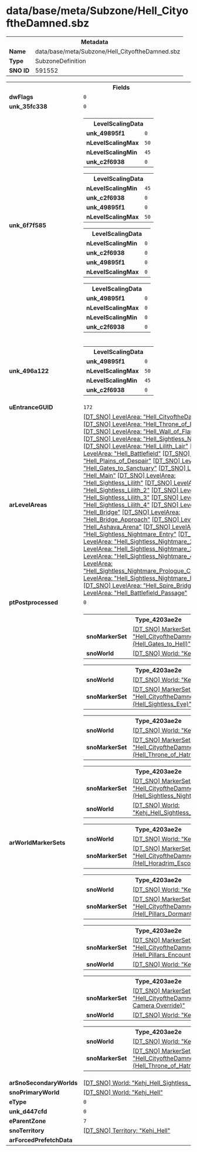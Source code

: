 <h1>data/base/meta/Subzone/Hell_CityoftheDamned.sbz</h1><table><tr><th colspan="100%">Metadata</th></tr><tr><td><b>Name</b></td><td>data/base/meta/Subzone/Hell_CityoftheDamned.sbz</td></tr><tr><td><b>Type</b></td><td>SubzoneDefinition</td></tr><tr><td><b>SNO ID</b></td><td>591552</td></tr></table>

<table><tr><th colspan="100%">Fields</th></tr><tr><td><b>dwFlags</b></td><td><code>0</code></td></tr><tr><td><b>unk_35fc338</b></td><td><code>0</code></td></tr><tr><td><b>unk_6f7f585</b></td><td><table><tr><th colspan="100%">LevelScalingData</th></tr><tr><td><b>unk_49895f1</b></td><td><code>0</code></td></tr><tr><td><b>nLevelScalingMax</b></td><td><code>50</code></td></tr><tr><td><b>nLevelScalingMin</b></td><td><code>45</code></td></tr><tr><td><b>unk_c2f6938</b></td><td><code>0</code></td></tr></table>


<table><tr><th colspan="100%">LevelScalingData</th></tr><tr><td><b>nLevelScalingMin</b></td><td><code>45</code></td></tr><tr><td><b>unk_c2f6938</b></td><td><code>0</code></td></tr><tr><td><b>unk_49895f1</b></td><td><code>0</code></td></tr><tr><td><b>nLevelScalingMax</b></td><td><code>50</code></td></tr></table>


<table><tr><th colspan="100%">LevelScalingData</th></tr><tr><td><b>nLevelScalingMin</b></td><td><code>0</code></td></tr><tr><td><b>unk_c2f6938</b></td><td><code>0</code></td></tr><tr><td><b>unk_49895f1</b></td><td><code>0</code></td></tr><tr><td><b>nLevelScalingMax</b></td><td><code>0</code></td></tr></table>


<table><tr><th colspan="100%">LevelScalingData</th></tr><tr><td><b>unk_49895f1</b></td><td><code>0</code></td></tr><tr><td><b>nLevelScalingMax</b></td><td><code>0</code></td></tr><tr><td><b>nLevelScalingMin</b></td><td><code>0</code></td></tr><tr><td><b>unk_c2f6938</b></td><td><code>0</code></td></tr></table>


</td></tr><tr><td><b>unk_496a122</b></td><td><table><tr><th colspan="100%">LevelScalingData</th></tr><tr><td><b>unk_49895f1</b></td><td><code>0</code></td></tr><tr><td><b>nLevelScalingMax</b></td><td><code>50</code></td></tr><tr><td><b>nLevelScalingMin</b></td><td><code>45</code></td></tr><tr><td><b>unk_c2f6938</b></td><td><code>0</code></td></tr></table>

</td></tr><tr><td><b>uEntranceGUID</b></td><td><code>172</code></td></tr><tr><td><b>arLevelAreas</b></td><td><a href="..\LevelArea\Hell_CityoftheDamned.lvl">[DT_SNO] LevelArea: "Hell_CityoftheDamned"</a>
<a href="..\LevelArea\Hell_Throne_of_Hatred.lvl">[DT_SNO] LevelArea: "Hell_Throne_of_Hatred"</a>
<a href="..\LevelArea\Hell_Wall_of_Flames.lvl">[DT_SNO] LevelArea: "Hell_Wall_of_Flames"</a>
<a href="..\LevelArea\Hell_Sightless_Nightmare.lvl">[DT_SNO] LevelArea: "Hell_Sightless_Nightmare"</a>
<a href="..\LevelArea\Hell_Lilith_Lair.lvl">[DT_SNO] LevelArea: "Hell_Lilith_Lair"</a>
<a href="..\LevelArea\Hell_Battlefield.lvl">[DT_SNO] LevelArea: "Hell_Battlefield"</a>
<a href="..\LevelArea\Hell_Plains_of_Despair.lvl">[DT_SNO] LevelArea: "Hell_Plains_of_Despair"</a>
<a href="..\LevelArea\Hell_Gates_to_Sanctuary.lvl">[DT_SNO] LevelArea: "Hell_Gates_to_Sanctuary"</a>
<a href="..\LevelArea\Hell_Main.lvl">[DT_SNO] LevelArea: "Hell_Main"</a>
<a href="..\LevelArea\Hell_Sightless_Lilith.lvl">[DT_SNO] LevelArea: "Hell_Sightless_Lilith"</a>
<a href="..\LevelArea\Hell_Sightless_Lilith_2.lvl">[DT_SNO] LevelArea: "Hell_Sightless_Lilith_2"</a>
<a href="..\LevelArea\Hell_Sightless_Lilith_3.lvl">[DT_SNO] LevelArea: "Hell_Sightless_Lilith_3"</a>
<a href="..\LevelArea\Hell_Sightless_Lilith_4.lvl">[DT_SNO] LevelArea: "Hell_Sightless_Lilith_4"</a>
<a href="..\LevelArea\Hell_Bridge.lvl">[DT_SNO] LevelArea: "Hell_Bridge"</a>
<a href="..\LevelArea\Hell_Bridge_Approach.lvl">[DT_SNO] LevelArea: "Hell_Bridge_Approach"</a>
<a href="..\LevelArea\Hell_Ashava_Arena.lvl">[DT_SNO] LevelArea: "Hell_Ashava_Arena"</a>
<a href="..\LevelArea\Hell_Sightless_Nightmare_Entry.lvl">[DT_SNO] LevelArea: "Hell_Sightless_Nightmare_Entry"</a>
<a href="..\LevelArea\Hell_Sightless_Nightmare_2.lvl">[DT_SNO] LevelArea: "Hell_Sightless_Nightmare_2"</a>
<a href="..\LevelArea\Hell_Sightless_Nightmare_3.lvl">[DT_SNO] LevelArea: "Hell_Sightless_Nightmare_3"</a>
<a href="..\LevelArea\Hell_Sightless_Nightmare_4.lvl">[DT_SNO] LevelArea: "Hell_Sightless_Nightmare_4"</a>
<a href="..\LevelArea\Hell_Sightless_Nightmare_Prologue_Cave.lvl">[DT_SNO] LevelArea: "Hell_Sightless_Nightmare_Prologue_Cave"</a>
<a href="..\LevelArea\Hell_Sightless_Nightmare_Escape.lvl">[DT_SNO] LevelArea: "Hell_Sightless_Nightmare_Escape"</a>
<a href="..\LevelArea\Hell_Spire_Bridge.lvl">[DT_SNO] LevelArea: "Hell_Spire_Bridge"</a>
<a href="..\LevelArea\Hell_Battlefield_Passage.lvl">[DT_SNO] LevelArea: "Hell_Battlefield_Passage"</a>
</td></tr><tr><td><b>ptPostprocessed</b></td><td><code>0</code></td></tr><tr><td><b>arWorldMarkerSets</b></td><td><table><tr><th colspan="100%">Type_4203ae2e</th></tr><tr><td><b>snoMarkerSet</b></td><td><a href="..\MarkerSet\Hell_CityoftheDamned (Hell_Gates_to_Hell).mrk">[DT_SNO] MarkerSet: "Hell_CityoftheDamned (Hell_Gates_to_Hell)"</a></td></tr><tr><td><b>snoWorld</b></td><td><a href="..\World\Kehj_Hell.wrl">[DT_SNO] World: "Kehj_Hell"</a></td></tr></table>


<table><tr><th colspan="100%">Type_4203ae2e</th></tr><tr><td><b>snoWorld</b></td><td><a href="..\World\Kehj_Hell.wrl">[DT_SNO] World: "Kehj_Hell"</a></td></tr><tr><td><b>snoMarkerSet</b></td><td><a href="..\MarkerSet\Hell_CityoftheDamned (Hell_Sightless_Eye).mrk">[DT_SNO] MarkerSet: "Hell_CityoftheDamned (Hell_Sightless_Eye)"</a></td></tr></table>


<table><tr><th colspan="100%">Type_4203ae2e</th></tr><tr><td><b>snoWorld</b></td><td><a href="..\World\Kehj_Hell.wrl">[DT_SNO] World: "Kehj_Hell"</a></td></tr><tr><td><b>snoMarkerSet</b></td><td><a href="..\MarkerSet\Hell_CityoftheDamned (Hell_Throne_of_Hatred).mrk">[DT_SNO] MarkerSet: "Hell_CityoftheDamned (Hell_Throne_of_Hatred)"</a></td></tr></table>


<table><tr><th colspan="100%">Type_4203ae2e</th></tr><tr><td><b>snoMarkerSet</b></td><td><a href="..\MarkerSet\Hell_CityoftheDamned (Hell_Sightless_Nightmare).mrk">[DT_SNO] MarkerSet: "Hell_CityoftheDamned (Hell_Sightless_Nightmare)"</a></td></tr><tr><td><b>snoWorld</b></td><td><a href="..\World\Kehj_Hell_Sightless_Eye.wrl">[DT_SNO] World: "Kehj_Hell_Sightless_Eye"</a></td></tr></table>


<table><tr><th colspan="100%">Type_4203ae2e</th></tr><tr><td><b>snoWorld</b></td><td><a href="..\World\Kehj_Hell.wrl">[DT_SNO] World: "Kehj_Hell"</a></td></tr><tr><td><b>snoMarkerSet</b></td><td><a href="..\MarkerSet\Hell_CityoftheDamned (Hell_Horadrim_Escort_Sequence).mrk">[DT_SNO] MarkerSet: "Hell_CityoftheDamned (Hell_Horadrim_Escort_Sequence)"</a></td></tr></table>


<table><tr><th colspan="100%">Type_4203ae2e</th></tr><tr><td><b>snoWorld</b></td><td><a href="..\World\Kehj_Hell.wrl">[DT_SNO] World: "Kehj_Hell"</a></td></tr><tr><td><b>snoMarkerSet</b></td><td><a href="..\MarkerSet\Hell_CityoftheDamned (Hell_Pillars_Dormant).mrk">[DT_SNO] MarkerSet: "Hell_CityoftheDamned (Hell_Pillars_Dormant)"</a></td></tr></table>


<table><tr><th colspan="100%">Type_4203ae2e</th></tr><tr><td><b>snoMarkerSet</b></td><td><a href="..\MarkerSet\Hell_CityoftheDamned (Hell_Pillars_Encounter).mrk">[DT_SNO] MarkerSet: "Hell_CityoftheDamned (Hell_Pillars_Encounter)"</a></td></tr><tr><td><b>snoWorld</b></td><td><a href="..\World\Kehj_Hell.wrl">[DT_SNO] World: "Kehj_Hell"</a></td></tr></table>


<table><tr><th colspan="100%">Type_4203ae2e</th></tr><tr><td><b>snoMarkerSet</b></td><td><a href="..\MarkerSet\Hell_CityoftheDamned (Bridge - Camera Override).mrk">[DT_SNO] MarkerSet: "Hell_CityoftheDamned (Bridge - Camera Override)"</a></td></tr><tr><td><b>snoWorld</b></td><td><a href="..\World\Kehj_Hell.wrl">[DT_SNO] World: "Kehj_Hell"</a></td></tr></table>


<table><tr><th colspan="100%">Type_4203ae2e</th></tr><tr><td><b>snoWorld</b></td><td><a href="..\World\Kehj_Hell.wrl">[DT_SNO] World: "Kehj_Hell"</a></td></tr><tr><td><b>snoMarkerSet</b></td><td><a href="..\MarkerSet\Hell_CityoftheDamned (Hell_Throne_of_Hatred_Exit).mrk">[DT_SNO] MarkerSet: "Hell_CityoftheDamned (Hell_Throne_of_Hatred_Exit)"</a></td></tr></table>


</td></tr><tr><td><b>arSnoSecondaryWorlds</b></td><td><a href="..\World\Kehj_Hell_Sightless_Eye.wrl">[DT_SNO] World: "Kehj_Hell_Sightless_Eye"</a>
</td></tr><tr><td><b>snoPrimaryWorld</b></td><td><a href="..\World\Kehj_Hell.wrl">[DT_SNO] World: "Kehj_Hell"</a></td></tr><tr><td><b>eType</b></td><td><code>0</code></td></tr><tr><td><b>unk_d447cfd</b></td><td><code>0</code></td></tr><tr><td><b>eParentZone</b></td><td><code>7</code></td></tr><tr><td><b>snoTerritory</b></td><td><a href="..\Territory\Kehj_Hell.ter">[DT_SNO] Territory: "Kehj_Hell"</a></td></tr><tr><td><b>arForcedPrefetchData</b></td><td></td></tr></table>

